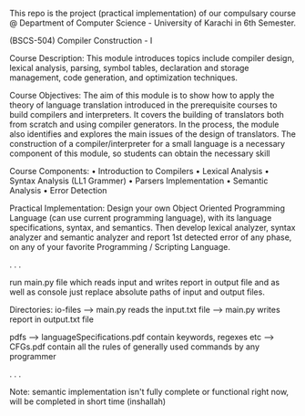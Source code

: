 This repo is the project (practical implementation) of our compulsary course @ Department of Computer Science - University of Karachi in 6th Semester.

(BSCS-504)	Compiler Construction - I

Course Description:
    This module introduces topics include compiler design, lexical analysis, parsing, symbol tables, declaration and storage management, code generation, and optimization techniques.

Course Objectives:
    The aim of this module is to show how to apply the theory of language translation introduced in the prerequisite courses to build compilers and interpreters. It covers the building of translators both from scratch and using compiler generators. In the process, the module also identifies and explores the main issues of the design of translators.
    The construction of a compiler/interpreter for a small language is a necessary component of this module, so students can obtain the necessary skill

Course Components:
    • Introduction to Compilers
    • Lexical Analysis
    • Syntax Analysis (LL1 Grammer)
    • Parsers Implementation
    • Semantic Analysis
    • Error Detection

Practical Implementation:
    Design your own Object Oriented Programming Language (can use current programming language), with its language specifications, syntax, and semantics. Then develop lexical analyzer, syntax analyzer and semantic analyzer and report 1st detected error of any phase, on any of your favorite Programming / Scripting Language.

.
.
.

run main.py file which reads input and writes report in output file and as well as console
just replace absolute paths of input and output files. 

Directories:
io-files    -->     main.py reads the input.txt file
            -->     main.py writes report in output.txt file
    
pdfs        -->     languageSpecifications.pdf contain keywords, regexes etc
            -->     CFGs.pdf contain all the rules of generally used commands by any programmer

.
.
.

Note:   semantic implementation isn't fully complete or functional right now, will be completed in short time (inshallah)
